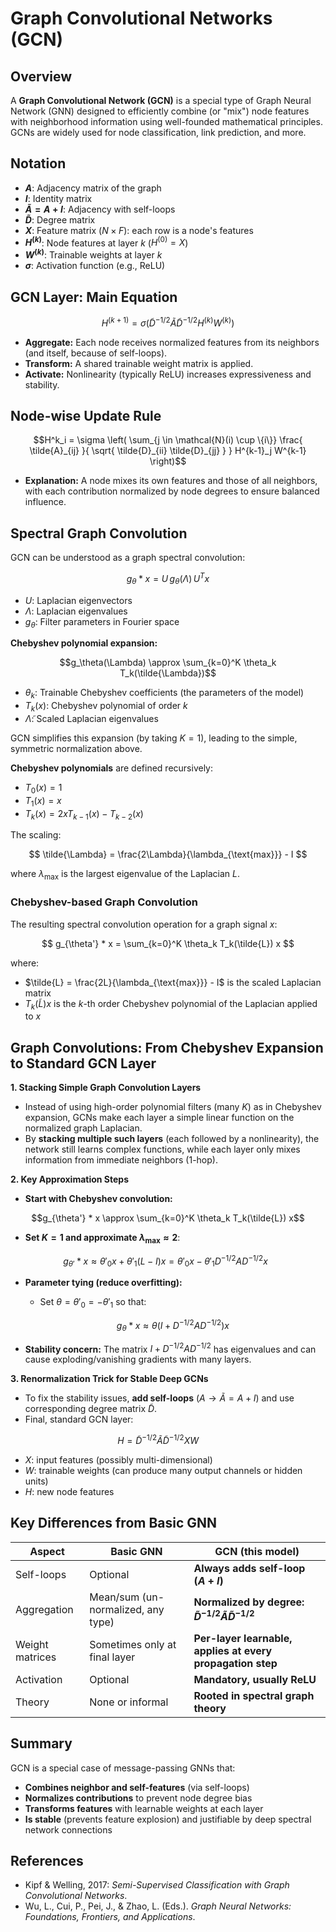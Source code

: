 # Graph Convolutional Networks (GCN)

## Overview

A **Graph Convolutional Network (GCN)** is a special type of Graph Neural Network (GNN) designed to efficiently combine (or "mix") node features with neighborhood information using well-founded mathematical principles. GCNs are widely used for node classification, link prediction, and more.

## Notation

- **$A$**: Adjacency matrix of the graph  
- **$I$**: Identity matrix  
- **$\tilde{A}=A+I$**: Adjacency with self-loops  
- **$\tilde{D}$**: Degree matrix
- **$X$**: Feature matrix ($N \times F$): each row is a node's features  
- **$H^{(k)}$**: Node features at layer $k$ ($H^{(0)}=X$)  
- **$W^{(k)}$**: Trainable weights at layer $k$  
- **$\sigma$**: Activation function (e.g., ReLU)

## GCN Layer: Main Equation

```math
H^{(k+1)} = \sigma \left( \tilde{D}^{-1/2} \tilde{A} \tilde{D}^{-1/2} H^{(k)} W^{(k)} \right)
```
- **Aggregate:** Each node receives normalized features from its neighbors (and itself, because of self-loops).
- **Transform:** A shared trainable weight matrix is applied.
- **Activate:** Nonlinearity (typically ReLU) increases expressiveness and stability.

## Node-wise Update Rule

```math
H^k_i = \sigma \left(
    \sum_{j \in \mathcal{N}(i) \cup \{i\}}
    \frac{ \tilde{A}_{ij} }{ \sqrt{ \tilde{D}_{ii} \tilde{D}_{jj} } }
    H^{k-1}_j W^{k-1}
\right)
```
- **Explanation:** A node mixes its own features and those of all neighbors, with each contribution normalized by node degrees to ensure balanced influence.

## Spectral Graph Convolution

GCN can be understood as a graph spectral convolution:
```math
g_\theta * x = U\,g_\theta(\Lambda)\,U^T x
```
- $U$: Laplacian eigenvectors  
- $\Lambda$: Laplacian eigenvalues  
- $g_\theta$: Filter parameters in Fourier space

**Chebyshev polynomial expansion:**
```math
g_\theta(\Lambda) \approx \sum_{k=0}^K \theta_k T_k(\tilde{\Lambda})
```
- $\theta_k$: Trainable Chebyshev coefficients (the parameters of the model)
- $T_k(x)$: Chebyshev polynomial of order $k$
- $\tilde{\Lambda}$: Scaled Laplacian eigenvalues
  
GCN simplifies this expansion (by taking $K=1$), leading to the simple, symmetric normalization above.

**Chebyshev polynomials** are defined recursively:
- $T_0(x) = 1$
- $T_1(x) = x$
- $T_k(x) = 2xT_{k-1}(x) - T_{k-2}(x)$

The scaling:

$$
\tilde{\Lambda} = \frac{2\Lambda}{\lambda_{\text{max}}} - I
$$

where $\lambda_{\text{max}}$ is the largest eigenvalue of the Laplacian $L$.

### Chebyshev-based Graph Convolution

The resulting spectral convolution operation for a graph signal $x$:

$$
g_{\theta'} * x = \sum_{k=0}^K \theta_k T_k(\tilde{L}) x
$$

where:

- $\tilde{L} = \frac{2L}{\lambda_{\text{max}}} - I$ is the scaled Laplacian matrix
- $T_k(\tilde{L}) x$ is the $k$-th order Chebyshev polynomial of the Laplacian applied to $x$


## Graph Convolutions: From Chebyshev Expansion to Standard GCN Layer

**1. Stacking Simple Graph Convolution Layers**

- Instead of using high-order polynomial filters (many $K$) as in Chebyshev expansion, GCNs make each layer a simple linear function on the normalized graph Laplacian.
- By **stacking multiple such layers** (each followed by a nonlinearity), the network still learns complex functions, while each layer only mixes information from immediate neighbors (1-hop).

**2. Key Approximation Steps**

- **Start with Chebyshev convolution:**
  
$$g_{\theta'} * x \approx \sum_{k=0}^K \theta_k T_k(\tilde{L}) x$$

- **Set $K=1$ and approximate $\lambda_{\max} \approx 2$**:

  $$g_{\theta'} * x \approx \theta'_0 x + \theta'_1 (L - I) x = \theta'_0 x - \theta'_1 D^{-1/2} A D^{-1/2} x \qquad$$

- **Parameter tying (reduce overfitting):**
  - Set $\theta = \theta'_0 = -\theta'_1$ so that:

    $$g_\theta * x \approx \theta (I + D^{-1/2} A D^{-1/2}) x \qquad$$
    
- **Stability concern:** The matrix $I + D^{-1/2} A D^{-1/2}$ has eigenvalues and can cause exploding/vanishing gradients with many layers.

**3. Renormalization Trick for Stable Deep GCNs**

- To fix the stability issues, **add self-loops** ($A \rightarrow \tilde{A} = A + I$) and use corresponding degree matrix $\tilde{D}$.
- Final, standard GCN layer:

$$H = \tilde{D}^{-1/2} \tilde{A} \tilde{D}^{-1/2} X W \qquad$$
  
  - $X$: input features (possibly multi-dimensional)
  - $W$: trainable weights (can produce many output channels or hidden units)
  - $H$: new node features


## Key Differences from Basic GNN

| Aspect           | Basic GNN                          | GCN (this model)                                             |
|------------------|------------------------------------|--------------------------------------------------------------|
| Self-loops       | Optional                           | **Always adds self-loop ($A+I$)**                      |
| Aggregation      | Mean/sum (un-normalized, any type) | **Normalized by degree: $\tilde{D}^{-1/2} \tilde{A} \tilde{D}^{-1/2}$** |
| Weight matrices  | Sometimes only at final layer      | **Per-layer learnable, applies at every propagation step**    |
| Activation       | Optional                           | **Mandatory, usually ReLU**                                  |
| Theory           | None or informal                   | **Rooted in spectral graph theory**                          |

## Summary

GCN is a special case of message-passing GNNs that:
- **Combines neighbor and self-features** (via self-loops)
- **Normalizes contributions** to prevent node degree bias
- **Transforms features** with learnable weights at each layer
- **Is stable** (prevents feature explosion) and justifiable by deep spectral network connections

## References

- Kipf & Welling, 2017: _Semi-Supervised Classification with Graph Convolutional Networks_.
- Wu, L., Cui, P., Pei, J., & Zhao, L. (Eds.). *Graph Neural Networks: Foundations, Frontiers, and Applications*.

